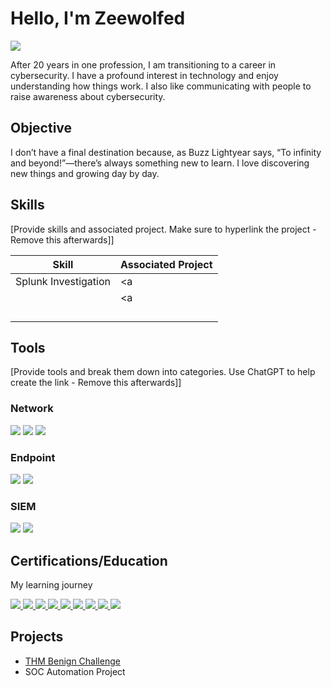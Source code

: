 # Hello, I'm Zeewolfed
<a href="https://www.linkedin.com/in/damien-c-08b07325/" ><img src="https://img.shields.io/badge/-LinkedIn-0072b1?&style=for-the-badge&logo=linkedin&logoColor=white" /></a>

After 20 years in one profession, I am transitioning to a career in cybersecurity. I have a profound interest in technology and enjoy understanding how things work. I also like communicating with people to raise awareness about cybersecurity.

## Objective
I don’t have a final destination because, as Buzz Lightyear says, “To infinity and beyond!”—there’s always something new to learn. I love discovering new things and growing day by day.


## Skills
[Provide skills and associated project. Make sure to hyperlink the project - Remove this afterwards]]

| Skill                                         | Associated Project         |
|-----------------------------------------------|----------------------------|
| Splunk Investigation                          | <a </a>|
|  | <a </a>|
|  | |
|  | |
|  | |
|  | |

## Tools
[Provide tools and break them down into categories. Use ChatGPT to help create the link - Remove this afterwards]]

### Network
<div>
    <img src="https://img.shields.io/badge/-Wireshark-1679A7?&style=for-the-badge&logo=Wireshark&logoColor=white" />
    <img src="https://img.shields.io/badge/-Suricata-EF3B2D?&style=for-the-badge&logo=Suricata&logoColor=white" />
    <img src="https://img.shields.io/badge/-Zeek-777BB4?&style=for-the-badge&logo=Zeek&logoColor=white" />
</div>

### Endpoint
<div>
    <img src="https://img.shields.io/badge/-Microsoft_Defender_for_Endpoint-00A4EF?&style=for-the-badge&logo=Microsoft&logoColor=white" />
    <img src="https://img.shields.io/badge/-Velociraptor-4B275F?&style=for-the-badge&logo=Velociraptor&logoColor=white" />
</div>

### SIEM
<div>
    <img src="https://img.shields.io/badge/-Splunk-000000?&style=for-the-badge&logo=Splunk&logoColor=white" />
    <img src="https://img.shields.io/badge/-Elastic-005571?&style=for-the-badge&logo=Elastic&logoColor=white" />
</div>

## Certifications/Education
My learning journey
<div>
<a href="https://www.coursera.org/professional-certificates/google-cybersecurity" target="_blank">
  <img src="https://img.shields.io/badge/-Google%20Cybersecurity%20Professional%20Certificate-4285F4?&style=for-the-badge&logo=Google&logoColor=white" />
</a>
    <a href="https://www.udemy.com/course/complete-linux-training-course-to-get-your-dream-it-job/?couponCode=KEEPLEARNING" target="_blank">
  <img src="https://img.shields.io/badge/-Complete%20Linux%20Training%20Course-EC5252?&style=for-the-badge&logo=Udemy&logoColor=white" />
</a>
<a href="https://www.netacad.com/courses/operating-systems-basics?courseLang=en-US" target="_blank">
  <img src="https://img.shields.io/badge/-Operating%20Systems%20Basics%20Course-1BA0D7?&style=for-the-badge&logo=Cisco&logoColor=white" />
</a>
<a href="https://www.netacad.com/courses/networking-basics?courseLang=en-US" target="_blank">
  <img src="https://img.shields.io/badge/-Networking%20Basics%20Course-1BA0D7?&style=for-the-badge&logo=Cisco&logoColor=white" />
</a>
<a href="https://www.cisco.com/c/en/us/training-events/training-certifications/certifications/associate/ccna.html" target="_blank">
  <img src="https://img.shields.io/badge/-CCNA%20-1BA0D7?&style=for-the-badge&logo=Cisco&logoColor=white" />
</a>
<a href="https://tryhackme.com/r/path/outline/introtocyber" target="_blank">
  <img src="https://img.shields.io/badge/-Intro%20to%20Cybersecurity%20Path-2A2A72?&style=for-the-badge&logo=TryHackMe&logoColor=white" />
</a>
<a href="https://tryhackme.com/r/path/outline/beginner" target="_blank">
  <img src="https://img.shields.io/badge/-Beginner%20Path-2A2A72?&style=for-the-badge&logo=TryHackMe&logoColor=white" />
</a>
<a href="https://tryhackme.com/r/paths" target="_blank">
  <img src="https://img.shields.io/badge/-TryHackMe%20Paths-2A2A72?&style=for-the-badge&logo=TryHackMe&logoColor=white" />
</a>
<a href="https://app.letsdefend.io/path/soc-analyst-learning-path" target="_blank">
  <img src="https://img.shields.io/badge/SOC%20Path%20LetDefend-2A2A72?&style=for-the-badge&logo=LetDefend&logoColor=white" />
</a>




</div>

## Projects
- <a href="https://github.com/Zeewolfed/Benign-THM-Challenge/tree/main">THM Benign Challenge</a>
- SOC Automation Project
